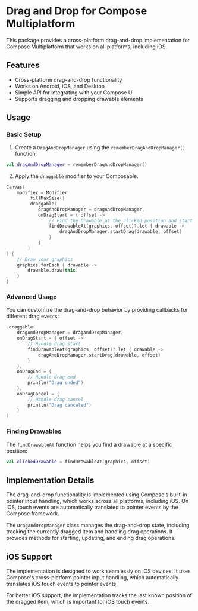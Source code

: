 # Drag and Drop for Compose Multiplatform

This package provides a cross-platform drag-and-drop implementation for Compose Multiplatform that works on all platforms, including iOS.

## Features

- Cross-platform drag-and-drop functionality
- Works on Android, iOS, and Desktop
- Simple API for integrating with your Compose UI
- Supports dragging and dropping drawable elements

## Usage

### Basic Setup

1. Create a `DragAndDropManager` using the `rememberDragAndDropManager()` function:

```kotlin
val dragAndDropManager = rememberDragAndDropManager()
```

2. Apply the `draggable` modifier to your Composable:

```kotlin
Canvas(
    modifier = Modifier
        .fillMaxSize()
        .draggable(
            dragAndDropManager = dragAndDropManager,
            onDragStart = { offset ->
                // Find the drawable at the clicked position and start dragging it
                findDrawableAt(graphics, offset)?.let { drawable ->
                    dragAndDropManager.startDrag(drawable, offset)
                }
            }
        )
) {
    // Draw your graphics
    graphics.forEach { drawable ->
        drawable.draw(this)
    }
}
```

### Advanced Usage

You can customize the drag-and-drop behavior by providing callbacks for different drag events:

```kotlin
.draggable(
    dragAndDropManager = dragAndDropManager,
    onDragStart = { offset ->
        // Handle drag start
        findDrawableAt(graphics, offset)?.let { drawable ->
            dragAndDropManager.startDrag(drawable, offset)
        }
    },
    onDragEnd = {
        // Handle drag end
        println("Drag ended")
    },
    onDragCancel = {
        // Handle drag cancel
        println("Drag canceled")
    }
)
```

### Finding Drawables

The `findDrawableAt` function helps you find a drawable at a specific position:

```kotlin
val clickedDrawable = findDrawableAt(graphics, offset)
```

## Implementation Details

The drag-and-drop functionality is implemented using Compose's built-in pointer input handling, which works across all platforms, including iOS. On iOS, touch events are automatically translated to pointer events by the Compose framework.

The `DragAndDropManager` class manages the drag-and-drop state, including tracking the currently dragged item and handling drag operations. It provides methods for starting, updating, and ending drag operations.

## iOS Support

The implementation is designed to work seamlessly on iOS devices. It uses Compose's cross-platform pointer input handling, which automatically translates iOS touch events to pointer events.

For better iOS support, the implementation tracks the last known position of the dragged item, which is important for iOS touch events.
